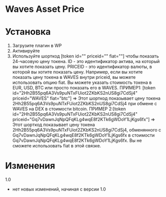 # Waves Asset Price


# Установка

1. Загрузите плагин в WP
2. Активируйте
3. Используйте шорткод [token id="" priceid="" fiat=""] чтобы показать 24-часовую цену токена. ID - это идентификатор актива, на который вы хотите показать цену. PRICEID - это идентификатор валюты, в которой вы хотите показать цену. Например, если вы хотите показать цену токена в WAVES внутри priceid, вы можете использовать опцию fiat. Вы можете указать стоимость токена в EUR, USD, BTC или просто показать его в WAVES. 
ПРИМЕР1: [token id="2Hh2B55pq6A3Vs9puNTxFUiot2ZKbKS2nUS8gi7CdSj4" priceid="WAVES" fiat="btc"] =&gt; Этот шорткод показывает цену токена 2Hh2B55pq6A3Vs9puNTxFUiot2ZKbKS2nUS8gi7CdSj4 при обмене с WAVES на DEX в стоимости bitcoin. 
ПРИМЕР 2:[token id="2Hh2B55pq6A3Vs9puNTxFUiot2ZKbKS2nUS8gi7CdSj4" priceid="Gq7vDawnJqNpQFqKLg4wqE8f2KTk6gWDoY1LjKgs6fx"] =&gt; Этот шорткод показывает цену токена 2Hh2B55pq6A3Vs9puNTxFUiot2ZKbKS2nUS8gi7CdSj4, обменянного с Gq7vDawnJqNpQFqKLg4wqE8f2KTk6gWDoY1LjKgs6fx в стоимости Gq7vDawnJqNpQFqKLg4wqE8f2KTk6gWDoY1LjKgs6fx. Вы не сможете использовать fiat в этой связке.

# Изменения

1.0
* нет новых изменений, начиная с версии 1.0
